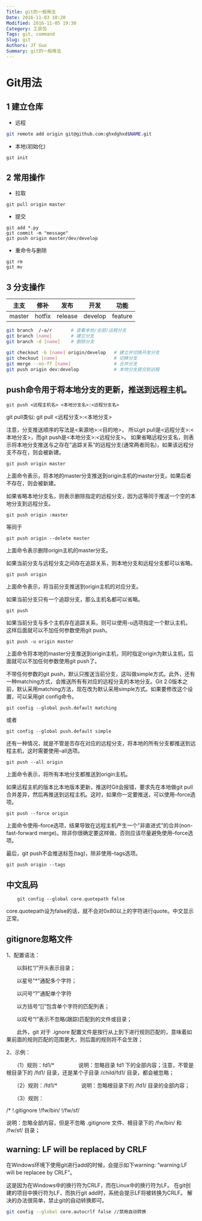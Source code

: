 ```yaml
---
Title: git的一般用法
Date: 2016-11-03 10:20
Modified: 2016-11-05 19:30
Category: 工具包
Tags: git, command
Slug: git
Authors: JT Guo
Summary: git的一般用法
---
```

# Git用法

## 1 建立仓库

+ 远程

```bash
git remote add origin git@github.com:ghxdghxd$NAME.git
```

+ 本地(初始化)

```shell
git init
```

## 2 常用操作

+ 拉取

```shell
git pull origin master
```

+ 提交

```shell
git add *.py
git commit -m "message"
git push origin master/dev/develop
```

<!--more-->

+ 重命令与删除

```shell
git rm
git mv
```

## 3 分支操作

|主支|修补|发布|开发|功能|
|:---:|:---:|:---:|:---:|:---:|
|master|hotfix|release|develop|feature|

```bash
git branch  /-a/r       # 查看本地/全部/远程分支
git branch [name]       # 建立分支
git branch -d [name]    # 删除分支

git checkout -b [name] origin/develop   # 建立并切换开发分支
git checkout [name]                     # 切换分支
git merge --no-ff [name]                # 合并分支
git push origin dev:develop             # 本地分支提交到远程
```

## push命令用于将本地分支的更新，推送到远程主机。

    git push <远程主机名> <本地分支名>:<远程分支名>

git pull类似:
    git pull <远程分支>:<本地分支>

注意，分支推送顺序的写法是<来源地>:<目的地>，
所以git pull是<远程分支>:<本地分支>，而git push是<本地分支>:<远程分支>。
如果省略远程分支名，则表示将本地分支推送与之存在”追踪关系”的远程分支(通常两者同名)，如果该远程分支不存在，则会被新建。

    git push origin master

上面命令表示，将本地的master分支推送到origin主机的master分支。如果后者不存在，则会被新建。

如果省略本地分支名，则表示删除指定的远程分支，因为这等同于推送一个空的本地分支到远程分支。

    git push origin :master

等同于

    git push origin --delete master

上面命令表示删除origin主机的master分支。

如果当前分支与远程分支之间存在追踪关系，则本地分支和远程分支都可以省略。

    git push origin
上面命令表示，将当前分支推送到origin主机的对应分支。

如果当前分支只有一个追踪分支，那么主机名都可以省略。

    git push
如果当前分支与多个主机存在追踪关系，则可以使用-u选项指定一个默认主机，这样后面就可以不加任何参数使用git push。

    git push -u origin master
上面命令将本地的master分支推送到origin主机，同时指定origin为默认主机，后面就可以不加任何参数使用git push了。

不带任何参数的git push，默认只推送当前分支，这叫做simple方式。此外，还有一种matching方式，会推送所有有对应的远程分支的本地分支。Git 2.0版本之前，默认采用matching方法，现在改为默认采用simple方式。如果要修改这个设置，可以采用git config命令。

    git config --global push.default matching

或者

    git config --global push.default simple

还有一种情况，就是不管是否存在对应的远程分支，将本地的所有分支都推送到远程主机，这时需要使用–all选项。

    git push --all origin
上面命令表示，将所有本地分支都推送到origin主机。

如果远程主机的版本比本地版本更新，推送时Git会报错，要求先在本地做git pull合并差异，然后再推送到远程主机。这时，如果你一定要推送，可以使用–force选项。

    git push --force origin
上面命令使用–force选项，结果导致在远程主机产生一个”非直进式”的合并(non-fast-forward merge)。除非你很确定要这样做，否则应该尽量避免使用–force选项。

最后，git push不会推送标签(tag)，除非使用–tags选项。

    git push origin --tags

## 中文乱码

```shell
    git config --global core.quotepath false
```

core.quotepath设为false的话，就不会对0x80以上的字符进行quote。中文显示正常。

## gitignore忽略文件

1、配置语法：

　　以斜杠“/”开头表示目录；

　　以星号“*”通配多个字符；

　　以问号“?”通配单个字符

　　以方括号“[]”包含单个字符的匹配列表；

　　以叹号“!”表示不忽略(跟踪)匹配到的文件或目录；

　　此外，git 对于 .ignore 配置文件是按行从上到下进行规则匹配的，意味着如果前面的规则匹配的范围更大，则后面的规则将不会生效；

2、示例：

　　（1）规则：fd1/*
　　　　  说明：忽略目录 fd1 下的全部内容；注意，不管是根目录下的 /fd1/ 目录，还是某个子目录 /child/fd1/ 目录，都会被忽略；

　　（2）规则：/fd1/*
　　　　  说明：忽略根目录下的 /fd1/ 目录的全部内容；

　　（3）规则：

/*
!.gitignore
!/fw/bin/
!/fw/sf/

说明：忽略全部内容，但是不忽略 .gitignore 文件、根目录下的 /fw/bin/ 和 /fw/sf/ 目录；

## warning: LF will be replaced by CRLF

在Windows环境下使用git进行add的时候，会提示如下warning: “warning:LF will be replacee by CRLF”。

这是因为在Windows中的换行符为CRLF，而在Linux中的换行符为LF。
在git创建的项目中换行符为LF，而执行git add时，系统会提示LF将被转换为CRLF。
解决的办法很简单，禁止git的自动转换即可。

```bash
git config --global core.autocrlf false //禁用自动转换
```